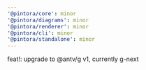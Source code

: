 ```yaml
---
'@pintora/core': minor
'@pintora/diagrams': minor
'@pintora/renderer': minor
'@pintora/cli': minor
'@pintora/standalone': minor
---
```


feat!: upgrade to @antv/g v1, currently g-next
